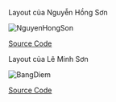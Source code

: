 Layout của Nguyễn Hồng Sơn



![NguyenHongSon](https://user-images.githubusercontent.com/48414003/96574434-a5a2d200-12f9-11eb-87c8-2f66aa903bbc.gif)

[Source Code](https://github.com/sonnh23/ELT3097-1-2020/blob/master/05/TracNghiemTHPT/app/src/main/java/vn/huyld247/tracnghiemthpt/fragment/HomeFragment.java)



Layout của Lê Minh Sơn



![BangDiem](https://user-images.githubusercontent.com/57243212/96599200-e01c6700-1319-11eb-9b3b-181b402056b1.gif)

[Source Code](https://github.com/sonnh23/ELT3097-1-2020/blob/master/05/TracNghiemTHPT/app/src/main/res/layout/fragment_scoreboard.xml)

